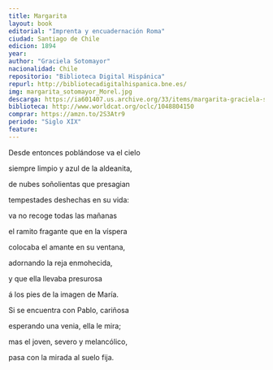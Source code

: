 ```yaml
---
title: Margarita
layout: book
editorial: "Imprenta y encuadernación Roma"
ciudad: Santiago de Chile
edicion: 1894
year: 
author: "Graciela Sotomayor"
nacionalidad: Chile
repositorio: "Biblioteca Digital Hispánica"
repurl: http://bibliotecadigitalhispanica.bne.es/
img: margarita_sotomayor_Morel.jpg
descarga: https://ia601407.us.archive.org/33/items/margarita-graciela-sotomayor/Margarita_Graciela%20Sotomayor.pdf
biblioteca: http://www.worldcat.org/oclc/1048804150
comprar: https://amzn.to/2S3Atr9
periodo: "Siglo XIX"
feature: 
---
```

 
Desde entonces poblándose va el cielo
 
siempre limpio y azul de la aldeanita,
 
de nubes soñolientas que presagian
 
tempestades deshechas en su vida:
 
va no recoge todas las mañanas
 
el ramito fragante que en la víspera
 
colocaba el amante en su ventana,
 
adornando la reja enmohecida,
 
y que ella llevaba presurosa
 
á los pies de la imagen de María.
 
Si se encuentra con Pablo, cariñosa
 
esperando una venia, ella le mira;
 
mas el joven, severo y melancólico,
 
pasa con la mirada al suelo fija.

